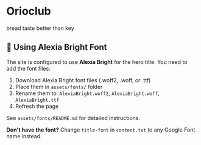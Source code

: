 # Orioclub

bread taste better than key

## 🎨 Using Alexia Bright Font

The site is configured to use **Alexia Bright** for the hero title. You need to add the font files:

1. Download Alexia Bright font files (.woff2, .woff, or .ttf)
2. Place them in `assets/fonts/` folder
3. Rename them to: `AlexiaBright.woff2`, `AlexiaBright.woff`, `AlexiaBright.ttf`
4. Refresh the page

See `assets/fonts/README.md` for detailed instructions.

**Don't have the font?** Change `title-font` in `content.txt` to any Google Font name instead.